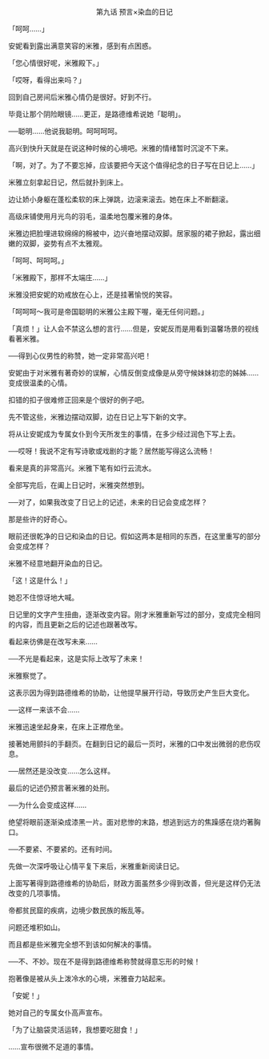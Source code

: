 <p align="center">第九话 预言×染血的日记</p>

「呵呵……」

安妮看到露出满意笑容的米雅，感到有点困惑。

「您心情很好呢，米雅殿下。」

「哎呀，看得出来吗？」

回到自己房间后米雅心情仍是很好。好到不行。

毕竟让那个阴险眼镜……更正，是路德维希说她「聪明」。

──聪明……他说我聪明。呵呵呵呵。

高兴到快升天就是在说这种时候的心境吧。米雅的情绪暂时沉淀不下来。

「啊，对了。为了不要忘掉，应该要把今天这个值得纪念的日子写在日记上……」

米雅立刻拿起日记，然后就扑到床上。

边让娇小身躯在蓬松柔软的床上弹跳，边滚来滚去。她在床上不断翻滚。

高级床铺使用月光鸟的羽毛，温柔地包覆米雅的身体。

米雅边把脸埋进软绵绵的棉被中，边兴奋地摆动双脚。居家服的裙子掀起，露出细嫩的双脚，姿势有点不太雅观。

「呵呵、呵呵呵。」

「米雅殿下，那样不太端庄……」

米雅没把安妮的劝戒放在心上，还是挂著愉悦的笑容。

「呵呵呵～我可是帝国聪明的米雅公主殿下喔，毫无任何问题。」

「真烦！」让人会不禁这么想的言行……但是，安妮反而是用看到温馨场景的视线看著米雅。

──得到心仪男性的称赞，她一定非常高兴吧！

安妮由于对米雅有著奇妙的误解，心情反倒变成像是从旁守候妹妹初恋的姊姊……变成很温柔的心情。

扣错的扣子很难修正回来是个很好的例子吧。

先不管这些，米雅边摆动双脚，边在日记上写下新的文字。

将从让安妮成为专属女仆到今天所发生的事情，在多少经过润色下写上去。

──哎呀！我说不定有写诗歌或戏剧的才能？居然能写得这么流畅！

看来是真的非常高兴。米雅下笔有如行云流水。

全部写完后，在阖上日记时，米雅突然想到。

──对了，如果我改变了日记上的记述，未来的日记会变成怎样？

那是些许的好奇心。

眼前还很乾净的日记和染血的日记。假如这两本是相同的东西，在这里重写的部分会变成怎样？

米雅不经意地翻开染血的日记。

「这！这是什么！」

她忍不住惊讶地大喊。

日记里的文字产生扭曲，逐渐改变内容。刚才米雅重新写过的部分，变成完全相同的内容，而且更新之后的记述也跟著改写。

看起来彷佛是在改写未来……

──不光是看起来，这是实际上改写了未来！

米雅察觉了。

这表示因为得到路德维希的协助，让他提早展开行动，导致历史产生巨大变化。

──这样一来该不会……

米雅迅速坐起身来，在床上正襟危坐。

接著她用颤抖的手翻页。在翻到日记的最后一页时，米雅的口中发出微弱的悲伤叹息。

──居然还是没改变……怎么这样。

最后的记述仍预言著米雅的处刑。

──为什么会变成这样……

绝望将眼前逐渐染成漆黑一片。面对悲惨的末路，想逃到远方的焦躁感在烧灼著胸口。

──不要紧、不要紧的。还有时间。

先做一次深呼吸让心情平复下来后，米雅重新阅读日记。

上面写著得到路德维希的协助后，财政方面虽然多少得到改善，但光是这样仍无法改变的几项事情。

帝都贫民窟的疾病，边境少数民族的叛乱等。

问题还堆积如山。

而且都是些米雅完全想不到该如何解决的事情。

──不、不妙。现在不是得到路德维希称赞就得意忘形的时候！

抱著像是被从头上泼冷水的心境，米雅奋力站起来。

「安妮！」

她对自己的专属女仆高声宣布。

「为了让脑袋灵活运转，我想要吃甜食！」

……宣布很微不足道的事情。

